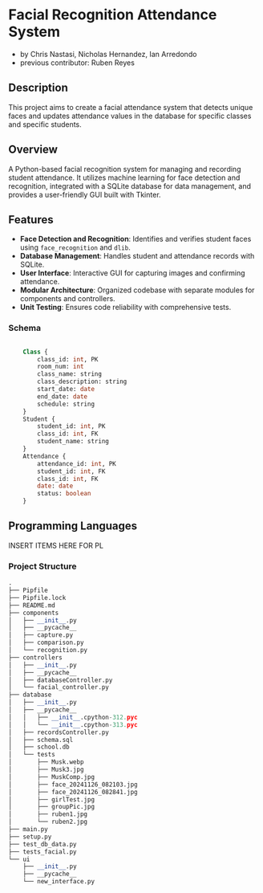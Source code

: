 # Facial Recognition Attendance System

- by Chris Nastasi, Nicholas Hernandez, Ian Arredondo
- previous contributor: Ruben Reyes

## Description

This project aims to create a facial attendance system that detects unique faces and updates attendance values in the database for specific classes and specific students.

## Overview

A Python-based facial recognition system for managing and recording student attendance. It utilizes machine learning for face detection and recognition, integrated with a SQLite database for data management, and provides a user-friendly GUI built with Tkinter.

## Features

- **Face Detection and Recognition**: Identifies and verifies student faces using `face_recognition` and `dlib`.
- **Database Management**: Handles student and attendance records with SQLite.
- **User Interface**: Interactive GUI for capturing images and confirming attendance.
- **Modular Architecture**: Organized codebase with separate modules for components and controllers.
- **Unit Testing**: Ensures code reliability with comprehensive tests.

### Schema

``` SQL

    Class {
        class_id: int, PK
        room_num: int
        class_name: string
        class_description: string
        start_date: date
        end_date: date
        schedule: string
    }
    Student {
        student_id: int, PK
        class_id: int, FK
        student_name: string
    }
    Attendance {
        attendance_id: int, PK
        student_id: int, FK
        class_id: int, FK
        date: date
        status: boolean
    }

```

## Programming Languages

INSERT ITEMS HERE FOR PL

### Project Structure

``` python
.
├── Pipfile
├── Pipfile.lock
├── README.md
├── components
│   ├── __init__.py
│   ├── __pycache__
│   ├── capture.py
│   ├── comparison.py
│   └── recognition.py
├── controllers
│   ├── __init__.py
│   ├── __pycache__
│   ├── databaseController.py
│   └── facial_controller.py
├── database
│   ├── __init__.py
│   ├── __pycache__
│   │   ├── __init__.cpython-312.pyc
│   │   └── __init__.cpython-313.pyc
│   ├── recordsController.py
│   ├── schema.sql
│   ├── school.db
│   └── tests
│       ├── Musk.webp
│       ├── Musk3.jpg
│       ├── MuskComp.jpg
│       ├── face_20241126_082103.jpg
│       ├── face_20241126_082841.jpg
│       ├── girlTest.jpg
│       ├── groupPic.jpg
│       ├── ruben1.jpg
│       └── ruben2.jpg
├── main.py
├── setup.py
├── test_db_data.py
├── tests_facial.py
└── ui
    ├── __init__.py
    ├── __pycache__
    └── new_interface.py
```
